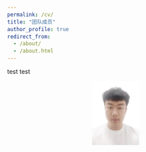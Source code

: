 ```yaml
---
permalink: /cv/
title: "团队成员"
author_profile: true
redirect_from: 
  - /about/
  - /about.html
---
```



test test
<div style="text-align: center;">
    <img src="_pages/Guo-Lab-Img/chen.png" alt="ohui Image" style="width:22%;"/>
</div>



